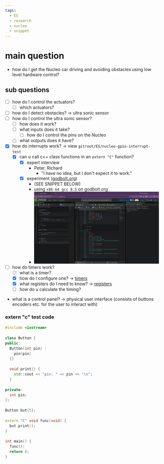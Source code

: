 ```yaml
---
tags:
  - ES
  - research
  - nucleo
  - snippet
---
```


# main question

- how do I get the Nucleo car driving and avoiding obstacles using low level hardware control?

## sub questions

- [ ] how do I control the actuators?
  - [ ] which actuators?
- [ ] how do I detect obstacles? -> ultra sonic sensor
- [ ] how do I control the ultra sonic sensor?
  - [ ] how does it work?
  - [ ] what inputs does it take?
    - [ ] how do I control the pins on the Nucleo
  - [ ] what outputs does it have?
- [x] how do interrupts work? -> view `gitroot/ES/nucleo-gpio-interrupt-test`
  - [x] can u call c++ class functions in an `extern "C"` function?
    - [x] expert interview
      - Peter, Richard
        - "I have no idea, but I don't expect it to work."
    - [x] experiment ([godbolt.org](<https://godbolt.org/>))
      - (SEE SNIPPET BELOW)
      - using `x86-64 gcc 8.5` on godbolt.org
      - ![test](<../Assets/godbolt_test.png>)
- [ ] how do timers work?
  - [ ] what is a timer?
  - [x] how do I configure one? -> [timers](<../ES/nucleo-notes.md#example>)
  - [x] what registers do I need to know? -> [registers](<../ES/nucleo-notes.md#registers>)
  - [ ] how do u calculate the timing?
- what is a control panel? -> physical user interface (consists of buttons encoders etc. for the user to interact with)

### extern "c" test code

```cpp
#include <iostream>

class Button {
public:
  Button(int pin) :
    pin(pin)
  {}

  void print() {
    std::cout << "pin: " << pin << "\n";
  }

private:
  int pin;
};

Button but{5};

extern "C" void func(void) {
  but.print();
}

int main() {
  func();
  return 0;
}
```
